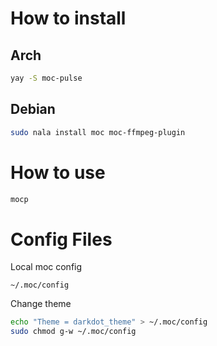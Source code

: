 # How to install
## Arch
```bash
yay -S moc-pulse
```
## Debian
```bash
sudo nala install moc moc-ffmpeg-plugin
```
# How to use
```bash
mocp
```
# Config Files
Local moc config
```
~/.moc/config
```
Change theme
```bash
echo "Theme = darkdot_theme" > ~/.moc/config
sudo chmod g-w ~/.moc/config
```
